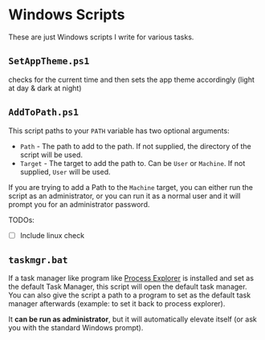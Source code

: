 # Windows Scripts

These are just Windows scripts I write for various tasks.

## `SetAppTheme.ps1`

checks for the current time and then sets the app theme accordingly (light at day & dark at night)

## `AddToPath.ps1`

This script paths to your `PATH` variable has two optional arguments:

- `Path` - The path to add to the path. If not supplied, the directory of the script will be used.
- `Target` - The target to add the path to. Can be `User` or `Machine`. If not supplied, `User` will be used.

If you are trying to add a Path to the `Machine` target, you can either run the script as an administrator, or you can run it as a normal user and it will prompt you for an administrator password.

TODOs:

- [ ] Include linux check

## `taskmgr.bat`

If a task manager like program like [Process Explorer](https://docs.microsoft.com/en-us/sysinternals/downloads/process-explorer) is installed and set as the default Task Manager, this script will open the default task manager. You can also give the script a path to a program to set as the default task manager afterwards (example: to set it back to process explorer).

It **can be run as administrator**, but it will automatically elevate itself (or ask you with the standard Windows prompt).
